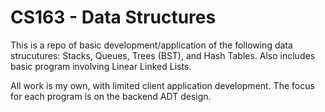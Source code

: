 # CS163 - Data Structures

This is a repo of basic development/application of the following data strucutures: Stacks, Queues, Trees (BST), and Hash Tables. Also includes basic program involving Linear Linked Lists.

All work is my own, with limited client application development. The focus for each program is on the backend ADT design. 
